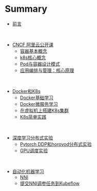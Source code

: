 # Summary
* [前言](README.md)

<br/>

* [CNCF 阿里云公开课](CNCF/README.md)
    * [容器基本概念](CNCF/note1/note.md)
    * [k8s核心概念](CNCF/note2/note.md)
    * [Pod与容器设计模式](CNCF/note3/note.md)
    * [应用编排与管理：核心原理](CNCF/note4/note.md)

<br/>

* [Docker和K8s](Docker&K8s/README.md)
    * [Docker基础学习](Docker&K8s/note1/note.md)
    * [Docker微服务学习](Docker&K8s/note2/note.md)
    * [在虚拟机上搭建K8s集群](Docker&K8s/note3/note.md)
    * [K8s简单实践](Docker&K8s/note4/note.md)

<br/>

* [深度学习分布式实验](Distributed/README.md)
    * [Pytorch DDP和horovod分布式实验](Distributed/note1/note.md)
    * [GPU调度实验](Distributed/note2/note.md)

<br/>

* [自动化机器学习](AutoML/README.md)
    * [NNI](AutoML/note1/note.md)
    * [提交NNI调参任务到Kubeflow](AutoML/note2/note.md)

